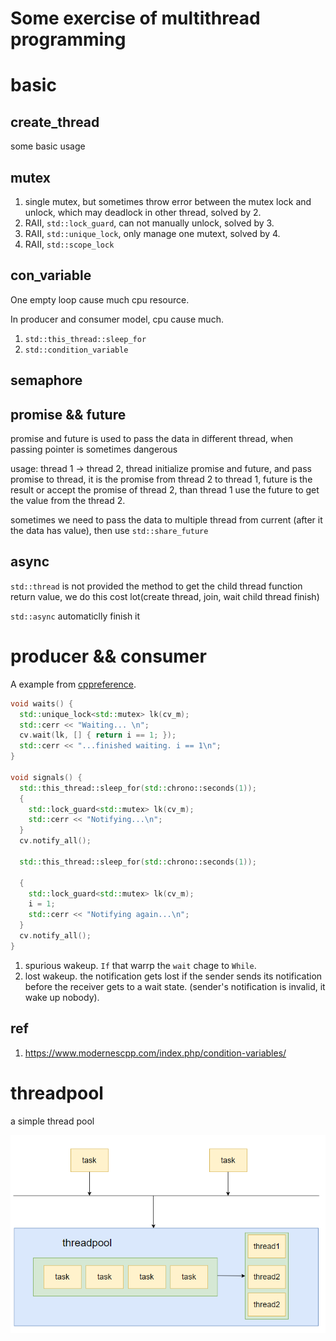 # Some exercise of multithread programming


# basic

## create_thread

some basic usage

## mutex

1. single mutex, but sometimes throw error between the mutex lock and unlock, which may deadlock in other thread, solved by 2.
2. RAII, `std::lock_guard`, can not manually unlock, solved by 3.
3. RAII, `std::unique_lock`, only manage one mutext, solved by 4.
4. RAII, `std::scope_lock`

## con_variable

One empty loop cause much cpu resource.

In producer and consumer model, cpu cause much.

1. `std::this_thread::sleep_for`
2. `std::condition_variable`

## semaphore

## promise && future

promise and future is used to pass the data in different thread, when passing pointer is sometimes dangerous
  
usage: thread 1 -> thread 2, thread initialize promise and future, and pass promise to thread, it is the promise from thread 2 to thread 1, future is the result or accept the promise of thread 2, than thread 1 use the future to get the value from the thread 2.

sometimes we need to pass the data to multiple thread from current (after it the data has value), then use `std::share_future`

## async

`std::thread` is not provided the method to get the child thread function return value, we do this cost lot(create thread, join, wait child thread finish)

`std::async` automaticlly finish it

# producer && consumer

A example from [cppreference](https://en.cppreference.com/w/cpp/thread/condition_variable/wait).

```cpp
void waits() {
  std::unique_lock<std::mutex> lk(cv_m);
  std::cerr << "Waiting... \n";
  cv.wait(lk, [] { return i == 1; });
  std::cerr << "...finished waiting. i == 1\n";
}

void signals() {
  std::this_thread::sleep_for(std::chrono::seconds(1));
  {
    std::lock_guard<std::mutex> lk(cv_m);
    std::cerr << "Notifying...\n";
  }
  cv.notify_all();

  std::this_thread::sleep_for(std::chrono::seconds(1));

  {
    std::lock_guard<std::mutex> lk(cv_m);
    i = 1;
    std::cerr << "Notifying again...\n";
  }
  cv.notify_all();
}
```

1. spurious wakeup. `If` that warrp the `wait` chage to `While`. 
2. lost wakeup. the notification gets lost if the sender sends its notification before the receiver gets to a wait state. (sender's notification is invalid, it wake up nobody).

## ref

1. https://www.modernescpp.com/index.php/condition-variables/

# threadpool

a simple thread pool

![](threadpool.png)
